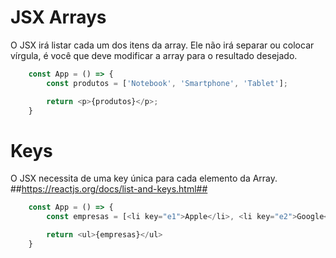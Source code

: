 # JSX Arrays
O JSX irá listar cada um dos itens da array. Ele não irá separar ou colocar vírgula, é você que deve modificar a array para o resultado desejado.
```js
    const App = () => {
        const produtos = ['Notebook', 'Smartphone', 'Tablet'];

        return <p>{produtos}</p>;
    }
```

# Keys
O JSX necessita de uma key única para cada elemento da Array.
##https://reactjs.org/docs/list-and-keys.html##
```js
    const App = () => {
        const empresas = [<li key="e1">Apple</li>, <li key="e2">Google</li>];

        return <ul>{empresas}</ul>
    }
```